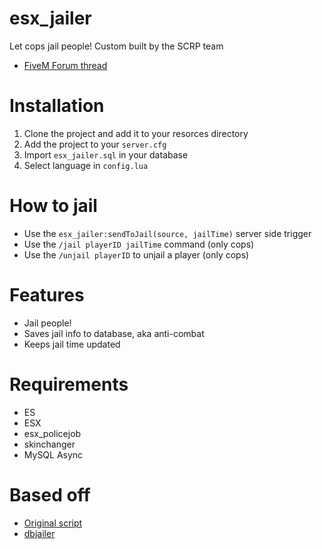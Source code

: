 # esx_jailer
Let cops jail people! Custom built by the SCRP team
- [FiveM Forum thread](https://forum.fivem.net/t/release-esx-jailer/82896)

# Installation
1. Clone the project and add it to your resorces directory
2. Add the project to your `server.cfg`
3. Import `esx_jailer.sql` in your database
4. Select language in `config.lua`

# How to jail
- Use the `esx_jailer:sendToJail(source, jailTime)` server side trigger
- Use the `/jail playerID jailTime` command (only cops)
- Use the `/unjail playerID` to unjail a player (only cops)

# Features
- Jail people!
- Saves jail info to database, aka anti-combat
- Keeps jail time updated

# Requirements
- ES
- ESX
- esx_policejob
- skinchanger
- MySQL Async

# Based off
- [Original script](https://forum.fivem.net/t/release-fx-jailer-1-1-0-0/41963)
- [dbjailer](https://github.com/SSPU1W/dbjailer)

